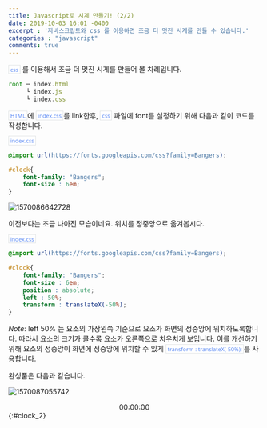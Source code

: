 ```yaml
---
title: Javascript로 시계 만들기! (2/2)
date: 2019-10-03 16:01 -0400
excerpt : '자바스크립트와 css 를 이용하면 조금 더 멋진 시계를 만들 수 있습니다.'
categories : "javascript"
comments: true
---
```


`css` 를 이용해서 조금 더 멋진 시계를 만들어 볼 차례입니다.

~~~~javascript
root ─ index.html
     └ index.js
     └ index.css
~~~~

`HTML`에 `index.css`를 link한후, `css` 파일에 font를 설정하기 위해 다음과 같이 코드를 작성합니다.

`index.css`
~~~~css
@import url(https://fonts.googleapis.com/css?family=Bangers);

#clock{
    font-family: "Bangers";
    font-size : 6em;
}
~~~~

![1570086642728](https://drive.google.com/uc?id=1ks51rs0-utfXQwcZymHD63vraHDCfygY)

이전보다는 조금 나아진 모습이네요. 위치를 정중앙으로 옮겨봅시다.

`index.css`

~~~~css
@import url(https://fonts.googleapis.com/css?family=Bangers);

#clock{
    font-family: "Bangers";
    font-size : 6em;
    position : absolute;
    left : 50%;
    transform : translateX(-50%);
}
~~~~

*Note*: left 50% 는 요소의 가장왼쪽 기준으로 요소가 화면의 정중앙에 위치하도록합니다. 따라서 요소의 크기가 클수록 요소가 오른쪽으로 치우치게 보입니다. 이를 개선하기 위해 요소의 정중앙이 화면에 정중앙에 위치할 수 있게 `transform : translateX(-50%);`를 사용합니다.

완성품은 다음과 같습니다.

![1570087055742](https://drive.google.com/uc?id=1XIEE-EV3jXpEH8pQqsAEN9P3FqN32PB5)

<center>00:00:00</center>
{:#clock_2}

<script>
const clock = document.querySelector("#clock_2");
function run() {
    const date = new Date();
    const hours = date.getHours();
    const minutes = date.getMinutes();
    const seconds = date.getSeconds();
    clock.innerText = `${hours<10?`0${hours}`:`${hours}`}:${minutes < 10 ? `0${minutes}`:`${minutes}`}:${seconds<10? `0${seconds}`:`${seconds}`}`;
}
run();
setInterval(run, 1000);
</script>

<style>
@import url(https://fonts.googleapis.com/css?family=Bangers);

#clock_2 {
    font-family: "Bangers";
    font-size: 6em;   
}
</style>

<style>
.page h1:before {
    padding-right: 0.3em;
    color: #9ddcff;
    content: "/";
}

.page h2:before {
    padding-right: 0.3em;
    color: #9ddcff;
    content: "//";
}

.page h3:before {
    padding-right: 0.3em;
    color: #9ddcff;
    content: "///";
}

p>code,
a>code,
li>code,
figcaption>code,
td>code {
    padding-left: 0.18rem;
    padding-right: 0.18rem;
    padding-top: 0.09rem;
    font-size: 0.8em;
    background: #fff;
    color: #5283f3;
    border: solid 1px #e1e4e5;
    border-radius: 0px;
    font-family: open sans,clear sans,helvetica neue,Helvetica,Arial,sans-serif;
}
</style>